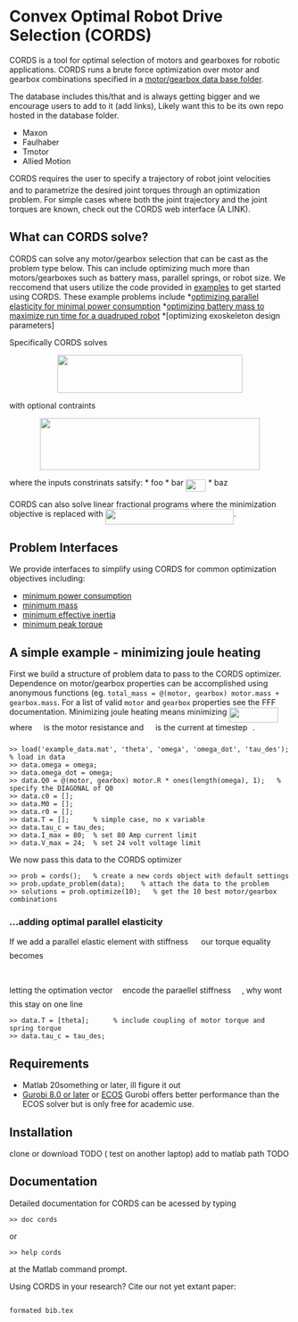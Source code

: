 # Convex Optimal Robot Drive Selection (CORDS)

CORDS is a tool for optimal selection of motors and gearboxes for robotic applications. CORDS runs a brute force optimization over motor and gearbox combinations specified in a [motor/gearbox data base folder](database). 

The database includes this/that and is always getting bigger and we encourage users to add to it (add links), Likely want this to be its own repo hosted in the database folder. 
* Maxon
* Faulhaber 
* Tmotor 
* Allied Motion 

CORDS requires the user to specify a trajectory of robot joint velocities <img src="/tex/ae4fb5973f393577570881fc24fc2054.svg?invert_in_darkmode&sanitize=true" align=middle width=10.82192594999999pt height=14.15524440000002pt/> and to parametrize the desired joint torques through an optimization problem. For simple cases where both the joint trajectory and the joint torques are known, check out the CORDS web interface (A LINK). 


## What can CORDS solve?  

CORDS can solve any motor/gearbox selection that can be cast as the problem type below. This can include optimizing much more than motors/gearboxes such as battery mass, parallel springs, or robot size. We reccomend that users utilize the code provided in [examples](examples) to get started using CORDS. These example problems include
 *[optimizing parallel elasticity for minimal power consumption](examples/example1.m)
 *[optimizing battery mass to maximize run time for a quadruped robot](examples/example2.m)
 *[optimizing exoskeleton design parameters]

Specifically CORDS solves 
<p align="center"><img src="/tex/85bc9f9ad5f8a03ad3d5723a8a02fbb8.svg?invert_in_darkmode&sanitize=true" align=middle width=332.82178545pt height=68.07495089999999pt/></p> 
 with optional contraints 
 <p align="center"><img src="/tex/6724982e0f57646145cfc277f79bb4d1.svg?invert_in_darkmode&sanitize=true" align=middle width=393.63336045pt height=93.11585249999999pt/></p>
where the inputs constrinats satsify: 
* foo 
* bar <img src="/tex/4a14bde29d3b56e4f0c2b39aa1cf527c.svg?invert_in_darkmode&sanitize=true" align=middle width=36.18335654999999pt height=21.18721440000001pt/> 
* baz 

CORDS can also solve linear fractional programs where the minimization objective is replaced with <img src="/tex/b923d55946fe7624d6802fc5c79a0dda.svg?invert_in_darkmode&sanitize=true" align=middle width=230.18670014999998pt height=27.94539330000001pt/>. 


## Problem Interfaces
We provide interfaces to simplify using CORDS for common optimization objectives including:
* [minimum power consumption](/src/interfaces/min_power_consumption.m)
* [minimum mass](/src/interfaces/min_mass.m)
* [minimum effective inertia](/src/interfaces/min_effective_inertia.m)
* [minimum peak torque](/src/interfaces/min_peak_torque.m)


## A simple example - minimizing joule heating 
First we build a structure of problem data to pass to the CORDS optimizer. Dependence on motor/gearbox properties can be accomplished using anonymous functions (eg. ``total_mass = @(motor, gearbox) motor.mass + gearbox.mass``. For a list of valid ``motor`` and ``gearbox`` properties see the FFF documentation. Minimizing joule heating means minimizing <img src="/tex/7c727e6e17d47b11d7d6e1155ea7e099.svg?invert_in_darkmode&sanitize=true" align=middle width=88.14323099999999pt height=27.15900329999998pt/> where <img src="/tex/1e438235ef9ec72fc51ac5025516017c.svg?invert_in_darkmode&sanitize=true" align=middle width=12.60847334999999pt height=22.465723500000017pt/> is the motor resistance and <img src="/tex/8294c58cadf040e3716a7f6bc748cdde.svg?invert_in_darkmode&sanitize=true" align=middle width=13.16686469999999pt height=27.15900329999998pt/> is the current at timestep <img src="/tex/77a3b857d53fb44e33b53e4c8b68351a.svg?invert_in_darkmode&sanitize=true" align=middle width=5.663225699999989pt height=21.68300969999999pt/>. 
```
>> load('example_data.mat', 'theta', 'omega', 'omega_dot', 'tau_des');   % load in data
>> data.omega = omega;
>> data.omega_dot = omega; 
>> data.Q0 = @(motor, gearbox) motor.R * ones(length(omega), 1);   % specify the DIAGONAL of Q0
>> data.c0 = [];
>> data.M0 = [];
>> data.r0 = [];
>> data.T = [];      % simple case, no x variable 
>> data.tau_c = tau_des;
>> data.I_max = 80;  % set 80 Amp current limit
>> data.V_max = 24;  % set 24 volt voltage limit 
```
We now pass this data to the CORDS optimizer
```
>> prob = cords();   % create a new cords object with default settings  
>> prob.update_problem(data);    % attach the data to the problem
>> solutions = prob.optimize(10);   % get the 10 best motor/gearbox combinations 
```
### ...adding optimal parallel elasticity
If we add a parallel elastic element with stiffness <img src="/tex/b19efe18c84e5887c52c1c0fd15160eb.svg?invert_in_darkmode&sanitize=true" align=middle width=15.33435419999999pt height=22.831056599999986pt/> our torque equality becomes
<p align="center"><img src="/tex/9f504a77ad210a66062f24124eb64a2a.svg?invert_in_darkmode&sanitize=true" align=middle width=318.51739589999994pt height=17.031940199999998pt/></p>

letting the optimation vector <img src="/tex/332cc365a4987aacce0ead01b8bdcc0b.svg?invert_in_darkmode&sanitize=true" align=middle width=9.39498779999999pt height=14.15524440000002pt/> encode the paraellel stiffness <img src="/tex/b19efe18c84e5887c52c1c0fd15160eb.svg?invert_in_darkmode&sanitize=true" align=middle width=15.33435419999999pt height=22.831056599999986pt/>, why wont this stay on one line   

```
>> data.T = [theta];      % include coupling of motor torque and spring torque
>> data.tau_c = tau_des; 
```

## Requirements
* Matlab 20something or later, ill figure it out 
* [Gurobi 8.0 or later](https://www.gurobi.com/academia/academic-program-and-licenses/) or [ECOS](https://github.com/embotech/ecos)
Gurobi offers better performance than the ECOS solver but is only free for academic use. 

## Installation

clone or download   TODO ( test on another laptop) 
add to matlab path  TODO 

## Documentation 

Detailed documentation for CORDS can be acessed by typing
```
>> doc cords
```
or 
```
>> help cords
```
at the Matlab command prompt. 




Using CORDS in your research? Cite our not yet extant paper: 
```

formated bib.tex


```
